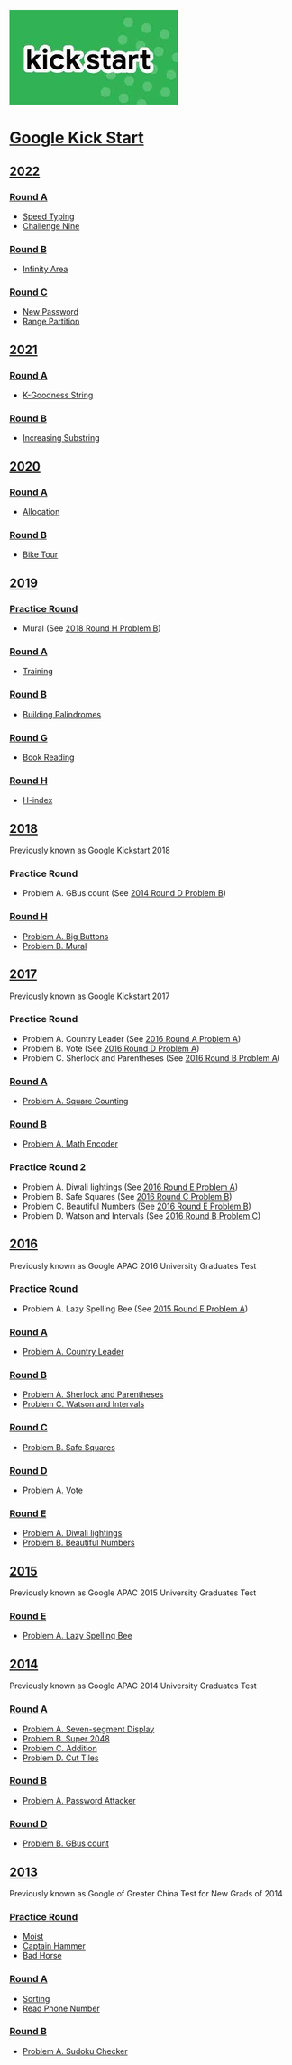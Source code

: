 ![kick start](logo.jfif)

# [Google Kick Start](https://codingcompetitions.withgoogle.com/kickstart)

## [2022](2022)

### [Round A](2022/Round%20A)

- [Speed Typing](2022/Round%20A/Speed%20Typing)
- [Challenge Nine](2022/Round%20A/Challenge%20Nine)

### [Round B](2022/Round%20B)

- [Infinity Area](2022/Round%20B/Infinity%20Area)

### [Round C](2022/Round%20C)

- [New Password](2022/Round%20C/New%20Password)
- [Range Partition](2022/Round%20C/Range%20Partition)

## [2021](2021)

### [Round A](2021/Round%20A)

- [K-Goodness String](2021/Round%20A/K-Goodness%20String)

### [Round B](2021/Round%20B)

- [Increasing Substring](2021/Round%20B/Increasing%20Substring)

## [2020](2020)

### [Round A](2020/Round%20A)

- [Allocation](2020/Round%20A/Allocation)

### [Round B](2020/Round%20B)

- [Bike Tour](2020/Round%20B/Bike%20Tour)

## [2019](2019)

### [Practice Round](https://codingcompetitions.withgoogle.com/kickstart/round/0000000000051060)

- Mural (See [2018 Round H Problem B](2018/Round%20H/Problem%20B))

### [Round A](2019/Round%20A)

- [Training](2019/Round%20A/Training)

### [Round B](2019/Round%20B)

- [Building Palindromes](2019/Round%20B/Building%20Palindromes)

### [Round G](2019/Round%20G)

- [Book Reading](2019/Round%20G/Book%20Reading)

### [Round H](2019/Round%20H)

- [H-index](2019/Round%20H/H-index)

## [2018](2018)

Previously known as Google Kickstart 2018

### Practice Round

- Problem A. GBus count (See [2014 Round D Problem B](2014/Round%20D/Problem%20B))

### [Round H](2018/Round%20H)

- [Problem A. Big Buttons](2018/Round%20H/Problem%20A)
- [Problem B. Mural](2018/Round%20H/Problem%20B)

## [2017](2017)

Previously known as Google Kickstart 2017

### Practice Round

- Problem A. Country Leader (See [2016 Round A Problem A](2016/Round%20A/Problem%20A))
- Problem B. Vote (See [2016 Round D Problem A](2016/Round%20D/Problem%20A))
- Problem C. Sherlock and Parentheses (See [2016 Round B Problem A](2016/Round%20B/Problem%20A))

### [Round A](2017/Round%20A)

- [Problem A. Square Counting](2017/Round%20A/Problem%20A)

### [Round B](2017/Round%20B)

- [Problem A. Math Encoder](2017/Round%20B/Problem%20A)

### Practice Round 2

- Problem A. Diwali lightings (See [2016 Round E Problem A](2016/Round%20E/Problem%20A))
- Problem B. Safe Squares (See [2016 Round C Problem B](2016/Round%20C/Problem%20B))
- Problem C. Beautiful Numbers (See [2016 Round E Problem B](2016/Round%20E/Problem%20B))
- Problem D. Watson and Intervals (See [2016 Round B Problem C](2016/Round%20B/Problem%20C))

## [2016](2016)

Previously known as Google APAC 2016 University Graduates Test

### Practice Round

- Problem A. Lazy Spelling Bee (See [2015 Round E Problem A](2015/Round%20E/Problem%20A))

### [Round A](2016/Round%20A)

- [Problem A. Country Leader](2016/Round%20A/Problem%20A)

### [Round B](2016/Round%20B)

- [Problem A. Sherlock and Parentheses](2016/Round%20B/Problem%20A)
- [Problem C. Watson and Intervals](2016/Round%20B/Problem%20C)

### [Round C](2016/Round%20C)

- [Problem B. Safe Squares](2016/Round%20C/Problem%20B)

### [Round D](2016/Round%20D)

- [Problem A. Vote](2016/Round%20D/Problem%20A)

### [Round E](2016/Round%20E)

- [Problem A. Diwali lightings](2016/Round%20E/Problem%20A)
- [Problem B. Beautiful Numbers](2016/Round%20E/Problem%20B)

## [2015](2015)

Previously known as Google APAC 2015 University Graduates Test

### [Round E](2015/Round%20E)

- [Problem A. Lazy Spelling Bee](2015/Round%20E/Problem%20A)

## [2014](2014)

Previously known as Google APAC 2014 University Graduates Test

### [Round A](2014/Round%20A)

- [Problem A. Seven-segment Display](2014/Round%20A/Problem%20A)
- [Problem B. Super 2048](2014/Round%20A/Problem%20B)
- [Problem C. Addition](2014/Round%20A/Problem%20C)
- [Problem D. Cut Tiles](2014/Round%20A/Problem%20D)

### [Round B](2014/Round%20B)

- [Problem A. Password Attacker](2014/Round%20B/Problem%20A)

### [Round D](2014/Round%20D)

- [Problem B. GBus count](2014/Round%20D/Problem%20B)

## [2013](2013)

Previously known as Google of Greater China Test for New Grads of 2014

### [Practice Round](2013/Practice%20Round)

- [Moist](2013/Practice%20Round/Moist)
- [Captain Hammer](2013/Practice%20Round/Captain%20Hammer)
- [Bad Horse](2013/Practice%20Round/Bad%20Horse)

### [Round A](2013/Round%20A)

- [Sorting](2013/Round%20A/Sorting)
- [Read Phone Number](2013/Round%20A/Read%20Phone%20Number)

### [Round B](2013/Round%20B)

- [Problem A. Sudoku Checker](2013/Round%20B/Problem%20A)